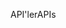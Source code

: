 <span data-ttu-id="4ee50-101">API'ler</span><span class="sxs-lookup"><span data-stu-id="4ee50-101">APIs</span></span>